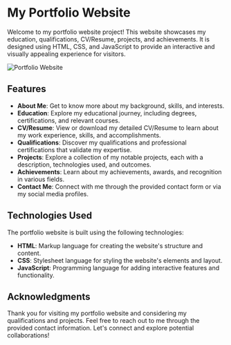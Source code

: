 # My Portfolio Website

Welcome to my portfolio website project! This website showcases my education, qualifications, CV/Resume, projects, and achievements. It is designed using HTML, CSS, and JavaScript to provide an interactive and visually appealing experience for visitors.

![Portfolio Website](https://your-repository-link/image.png)

## Features

- **About Me**: Get to know more about my background, skills, and interests.
- **Education**: Explore my educational journey, including degrees, certifications, and relevant courses.
- **CV/Resume**: View or download my detailed CV/Resume to learn about my work experience, skills, and accomplishments.
- **Qualifications**: Discover my qualifications and professional certifications that validate my expertise.
- **Projects**: Explore a collection of my notable projects, each with a description, technologies used, and outcomes.
- **Achievements**: Learn about my achievements, awards, and recognition in various fields.
- **Contact Me**: Connect with me through the provided contact form or via my social media profiles.

## Technologies Used

The portfolio website is built using the following technologies:

- **HTML**: Markup language for creating the website's structure and content.
- **CSS**: Stylesheet language for styling the website's elements and layout.
- **JavaScript**: Programming language for adding interactive features and functionality.

## Acknowledgments

Thank you for visiting my portfolio website and considering my qualifications and projects. Feel free to reach out to me through the provided contact information. Let's connect and explore potential collaborations!

